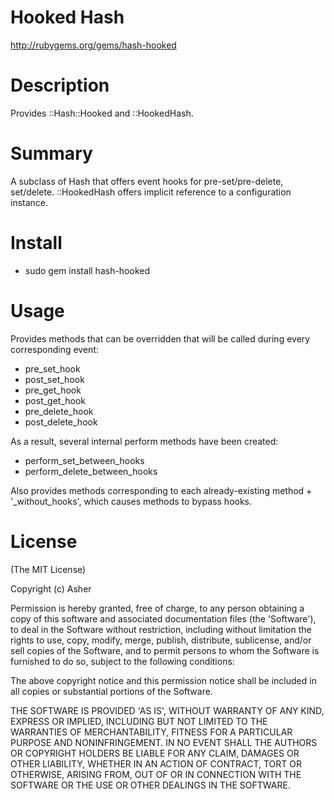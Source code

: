 # Hooked Hash #

http://rubygems.org/gems/hash-hooked

# Description #

Provides ::Hash::Hooked and ::HookedHash.

# Summary #

A subclass of Hash that offers event hooks for pre-set/pre-delete, set/delete. ::HookedHash offers implicit reference to a configuration instance.

# Install #

* sudo gem install hash-hooked

# Usage #

Provides methods that can be overridden that will be called during every corresponding event:

* pre_set_hook
* post_set_hook
* pre_get_hook
* post_get_hook
* pre_delete_hook
* post_delete_hook

As a result, several internal perform methods have been created:

* perform_set_between_hooks
* perform_delete_between_hooks

Also provides methods corresponding to each already-existing method + '_without_hooks', which causes methods to bypass hooks.

# License #

  (The MIT License)

  Copyright (c) Asher

  Permission is hereby granted, free of charge, to any person obtaining
  a copy of this software and associated documentation files (the
  'Software'), to deal in the Software without restriction, including
  without limitation the rights to use, copy, modify, merge, publish,
  distribute, sublicense, and/or sell copies of the Software, and to
  permit persons to whom the Software is furnished to do so, subject to
  the following conditions:

  The above copyright notice and this permission notice shall be
  included in all copies or substantial portions of the Software.

  THE SOFTWARE IS PROVIDED 'AS IS', WITHOUT WARRANTY OF ANY KIND,
  EXPRESS OR IMPLIED, INCLUDING BUT NOT LIMITED TO THE WARRANTIES OF
  MERCHANTABILITY, FITNESS FOR A PARTICULAR PURPOSE AND NONINFRINGEMENT.
  IN NO EVENT SHALL THE AUTHORS OR COPYRIGHT HOLDERS BE LIABLE FOR ANY
  CLAIM, DAMAGES OR OTHER LIABILITY, WHETHER IN AN ACTION OF CONTRACT,
  TORT OR OTHERWISE, ARISING FROM, OUT OF OR IN CONNECTION WITH THE
  SOFTWARE OR THE USE OR OTHER DEALINGS IN THE SOFTWARE.